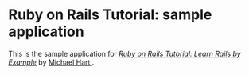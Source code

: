 # Ruby on Rails Tutorial: sample application
This is the sample application for
[*Ruby on Rails Tutorial: Learn Rails by Example*](http://railstutorial.org/) by [Michael Hartl](http://michaelhartl.com/).
